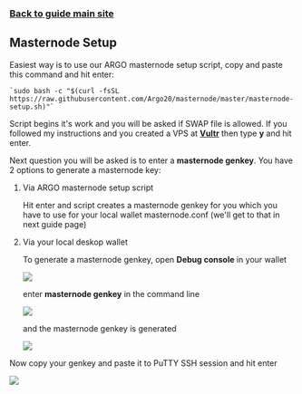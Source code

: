 ### **[Back to guide main site](readme.md)**

## Masternode Setup

Easiest way is to use our ARGO masternode setup script, copy and paste this command and hit enter:
    
    `sudo bash -c "$(curl -fsSL https://raw.githubusercontent.com/Argo20/masternode/master/masternode-setup.sh)"`
       
Script begins it's work and you will be asked if SWAP file is allowed. If you followed my instructions and you created a VPS at [**Vultr**](https://www.vultr.com/?ref=7397596) then type **y** and hit enter.

Next question you will be asked is to enter a **masternode genkey**. You have 2 options to generate a masternode key:
    
1. Via ARGO masternode setup script

    Hit enter and script creates a masternode genkey for you which you have to use for your local wallet masternode.conf (we'll get to that in next guide page)

2. Via your local deskop wallet

    To generate a masternode genkey, open **Debug console** in your wallet
    
    <img src="https://node-support.network/coins/argo/mn-guide/setup/1.png">
    
    enter **masternode genkey** in the command line
    
    <img src="https://node-support.network/coins/argo/mn-guide/setup/2.png">
    
    and the masternode genkey is generated
    
    <img src="https://node-support.network/coins/argo/mn-guide/setup/3.png">
    
Now copy your genkey and paste it to PuTTY SSH session and hit enter

<img src="https://node-support.network/coins/argo/mn-guide/setup/4.png">

